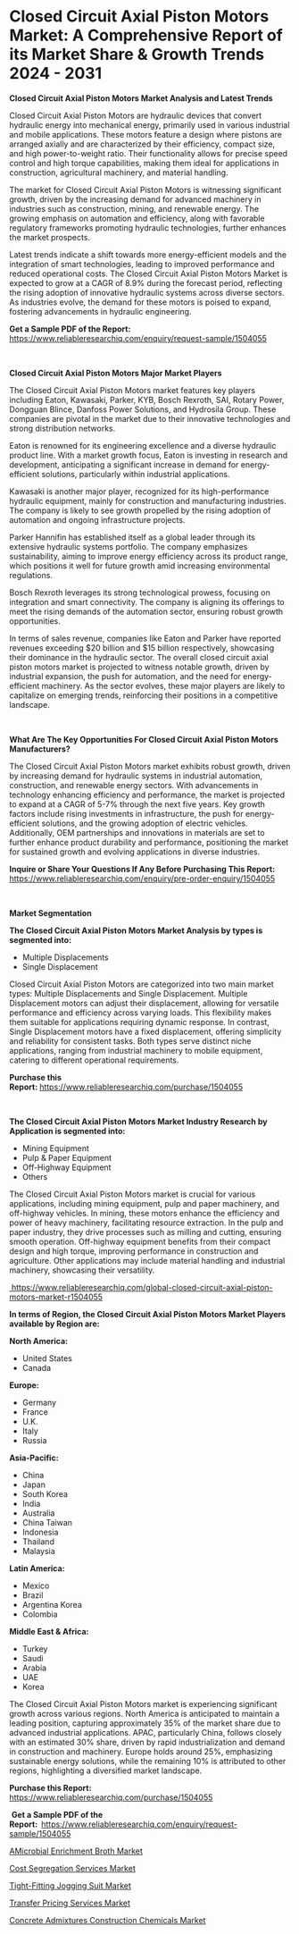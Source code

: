 <p><h1>Closed Circuit Axial Piston Motors Market: A Comprehensive Report of its Market Share & Growth Trends 2024 - 2031</h1></p><p><strong>Closed Circuit Axial Piston Motors Market Analysis and Latest Trends</strong></p>
<p><p>Closed Circuit Axial Piston Motors are hydraulic devices that convert hydraulic energy into mechanical energy, primarily used in various industrial and mobile applications. These motors feature a design where pistons are arranged axially and are characterized by their efficiency, compact size, and high power-to-weight ratio. Their functionality allows for precise speed control and high torque capabilities, making them ideal for applications in construction, agricultural machinery, and material handling.</p><p>The market for Closed Circuit Axial Piston Motors is witnessing significant growth, driven by the increasing demand for advanced machinery in industries such as construction, mining, and renewable energy. The growing emphasis on automation and efficiency, along with favorable regulatory frameworks promoting hydraulic technologies, further enhances the market prospects.</p><p>Latest trends indicate a shift towards more energy-efficient models and the integration of smart technologies, leading to improved performance and reduced operational costs. The Closed Circuit Axial Piston Motors Market is expected to grow at a CAGR of 8.9% during the forecast period, reflecting the rising adoption of innovative hydraulic systems across diverse sectors. As industries evolve, the demand for these motors is poised to expand, fostering advancements in hydraulic engineering.</p></p>
<p><strong>Get a Sample PDF of the Report:&nbsp;</strong> <a href="https://www.reliableresearchiq.com/enquiry/request-sample/1504055?utm_campaign=1088&utm_medium=2&utm_source=Github&utm_content=ia&utm_term=27092024&utm_id=closed-circuit-axial-piston-motors">https://www.reliableresearchiq.com/enquiry/request-sample/1504055</a></p>
<p>&nbsp;</p>
<p><strong>Closed Circuit Axial Piston Motors Major Market Players</strong></p>
<p><p>The Closed Circuit Axial Piston Motors market features key players including Eaton, Kawasaki, Parker, KYB, Bosch Rexroth, SAI, Rotary Power, Dongguan Blince, Danfoss Power Solutions, and Hydrosila Group. These companies are pivotal in the market due to their innovative technologies and strong distribution networks.</p><p>Eaton is renowned for its engineering excellence and a diverse hydraulic product line. With a market growth focus, Eaton is investing in research and development, anticipating a significant increase in demand for energy-efficient solutions, particularly within industrial applications. </p><p>Kawasaki is another major player, recognized for its high-performance hydraulic equipment, mainly for construction and manufacturing industries. The company is likely to see growth propelled by the rising adoption of automation and ongoing infrastructure projects.</p><p>Parker Hannifin has established itself as a global leader through its extensive hydraulic systems portfolio. The company emphasizes sustainability, aiming to improve energy efficiency across its product range, which positions it well for future growth amid increasing environmental regulations.</p><p>Bosch Rexroth leverages its strong technological prowess, focusing on integration and smart connectivity. The company is aligning its offerings to meet the rising demands of the automation sector, ensuring robust growth opportunities.</p><p>In terms of sales revenue, companies like Eaton and Parker have reported revenues exceeding $20 billion and $15 billion respectively, showcasing their dominance in the hydraulic sector. The overall closed circuit axial piston motors market is projected to witness notable growth, driven by industrial expansion, the push for automation, and the need for energy-efficient machinery. As the sector evolves, these major players are likely to capitalize on emerging trends, reinforcing their positions in a competitive landscape.</p></p>
<p>&nbsp;</p>
<p><strong>What Are The Key Opportunities For Closed Circuit Axial Piston Motors Manufacturers?</strong></p>
<p><p>The Closed Circuit Axial Piston Motors market exhibits robust growth, driven by increasing demand for hydraulic systems in industrial automation, construction, and renewable energy sectors. With advancements in technology enhancing efficiency and performance, the market is projected to expand at a CAGR of 5-7% through the next five years. Key growth factors include rising investments in infrastructure, the push for energy-efficient solutions, and the growing adoption of electric vehicles. Additionally, OEM partnerships and innovations in materials are set to further enhance product durability and performance, positioning the market for sustained growth and evolving applications in diverse industries.</p></p>
<p><strong>Inquire or Share Your Questions If Any Before Purchasing This Report:</strong> <a href="https://www.reliableresearchiq.com/enquiry/pre-order-enquiry/1504055?utm_campaign=1088&utm_medium=2&utm_source=Github&utm_content=ia&utm_term=27092024&utm_id=closed-circuit-axial-piston-motors">https://www.reliableresearchiq.com/enquiry/pre-order-enquiry/1504055</a></p>
<p>&nbsp;</p>
<p><strong>Market Segmentation</strong></p>
<p><strong>The Closed Circuit Axial Piston Motors Market Analysis by types is segmented into:</strong></p>
<p><ul><li>Multiple Displacements</li><li>Single Displacement</li></ul></p>
<p><p>Closed Circuit Axial Piston Motors are categorized into two main market types: Multiple Displacements and Single Displacement. Multiple Displacement motors can adjust their displacement, allowing for versatile performance and efficiency across varying loads. This flexibility makes them suitable for applications requiring dynamic response. In contrast, Single Displacement motors have a fixed displacement, offering simplicity and reliability for consistent tasks. Both types serve distinct niche applications, ranging from industrial machinery to mobile equipment, catering to different operational requirements.</p></p>
<p><strong>Purchase this Report:&nbsp;</strong><a href="https://www.reliableresearchiq.com/purchase/1504055?utm_campaign=1088&utm_medium=2&utm_source=Github&utm_content=ia&utm_term=27092024&utm_id=closed-circuit-axial-piston-motors">https://www.reliableresearchiq.com/purchase/1504055</a></p>
<p>&nbsp;</p>
<p><strong>The Closed Circuit Axial Piston Motors Market Industry Research by Application is segmented into:</strong></p>
<p><ul><li>Mining Equipment</li><li>Pulp & Paper Equipment</li><li>Off-Highway Equipment</li><li>Others</li></ul></p>
<p><p>The Closed Circuit Axial Piston Motors market is crucial for various applications, including mining equipment, pulp and paper machinery, and off-highway vehicles. In mining, these motors enhance the efficiency and power of heavy machinery, facilitating resource extraction. In the pulp and paper industry, they drive processes such as milling and cutting, ensuring smooth operation. Off-highway equipment benefits from their compact design and high torque, improving performance in construction and agriculture. Other applications may include material handling and industrial machinery, showcasing their versatility.</p></p>
<p><a href="https://www.reliableresearchiq.com/global-closed-circuit-axial-piston-motors-market-r1504055?utm_campaign=1088&utm_medium=2&utm_source=Github&utm_content=ia&utm_term=27092024&utm_id=closed-circuit-axial-piston-motors">&nbsp;https://www.reliableresearchiq.com/global-closed-circuit-axial-piston-motors-market-r1504055</a></p>
<p><strong>In terms of Region, the Closed Circuit Axial Piston Motors Market Players available by Region are:</strong></p>
<p>
    <p> <strong> North America: </strong>
        <ul>
            <li>United States</li>
            <li>Canada</li>
        </ul>
        </p> 
    <p> <strong> Europe: </strong>
        <ul>
            <li>Germany</li>
            <li>France</li>
            <li>U.K.</li>
            <li>Italy</li>
            <li>Russia</li>
        </ul>
        </p> 
    <p> <strong> Asia-Pacific: </strong>
        <ul>
            <li>China</li>
            <li>Japan</li>
            <li>South Korea</li>
            <li>India</li>
            <li>Australia</li>
            <li>China Taiwan</li>
            <li>Indonesia</li>
            <li>Thailand</li>
            <li>Malaysia</li>
        </ul>
        </p> 
    <p> <strong> Latin America: </strong>
        <ul>
            <li>Mexico</li>
            <li>Brazil</li>
            <li>Argentina Korea</li>
            <li>Colombia</li>
        </ul>
        </p> 
    <p> <strong> Middle East & Africa: </strong>
        <ul>
            <li>Turkey</li>
            <li>Saudi</li>
            <li>Arabia</li>
            <li>UAE</li>
            <li>Korea</li>
        </ul>
    </p>
    </p>
<p><p>The Closed Circuit Axial Piston Motors market is experiencing significant growth across various regions. North America is anticipated to maintain a leading position, capturing approximately 35% of the market share due to advanced industrial applications. APAC, particularly China, follows closely with an estimated 30% share, driven by rapid industrialization and demand in construction and machinery. Europe holds around 25%, emphasizing sustainable energy solutions, while the remaining 10% is attributed to other regions, highlighting a diversified market landscape.</p></p>
<p><strong>Purchase this Report: </strong><a href="https://www.reliableresearchiq.com/purchase/1504055?utm_campaign=1088&utm_medium=2&utm_source=Github&utm_content=ia&utm_term=27092024&utm_id=closed-circuit-axial-piston-motors">https://www.reliableresearchiq.com/purchase/1504055</a></p>
<p>&nbsp;<strong>Get a Sample PDF of the Report:&nbsp;&nbsp;</strong><a href="https://www.reliableresearchiq.com/enquiry/request-sample/1504055?utm_campaign=1088&utm_medium=2&utm_source=Github&utm_content=ia&utm_term=27092024&utm_id=closed-circuit-axial-piston-motors">https://www.reliableresearchiq.com/enquiry/request-sample/1504055</a></p>
<p><strong></strong></p>
<p><p><a href="https://github.com/jorietygi/Market-Research-Report-List-1/blob/main/amicrobial-enrichment-broth-market.md?utm_campaign=1088&utm_medium=2&utm_source=Github&utm_content=ia&utm_term=27092024&utm_id=closed-circuit-axial-piston-motors">AMicrobial Enrichment Broth Market</a></p><p><a href="https://www.linkedin.com/pulse/global-cost-segregation-services-market-sector-types-applications-peupf?utm_campaign=1088&utm_medium=2&utm_source=Github&utm_content=ia&utm_term=27092024&utm_id=closed-circuit-axial-piston-motors">Cost Segregation Services Market</a></p><p><a href="https://issuu.com/reportprime-2/docs/tight-fitting-jogging-suit-market-s_f1e562f864186e?utm_campaign=1088&utm_medium=2&utm_source=Github&utm_content=ia&utm_term=27092024&utm_id=closed-circuit-axial-piston-motors">Tight-Fitting Jogging Suit Market</a></p><p><a href="https://www.linkedin.com/pulse/emerging-trends-transfer-pricing-services-market-global-outlook-cgvyf?utm_campaign=1088&utm_medium=2&utm_source=Github&utm_content=ia&utm_term=27092024&utm_id=closed-circuit-axial-piston-motors">Transfer Pricing Services Market</a></p><p><a href="https://github.com/tambantaybe6/Market-Research-Report-List-1/blob/main/concrete-admixtures-construction-chemicals-market.md?utm_campaign=1088&utm_medium=2&utm_source=Github&utm_content=ia&utm_term=27092024&utm_id=closed-circuit-axial-piston-motors">Concrete Admixtures Construction Chemicals Market</a></p></p>